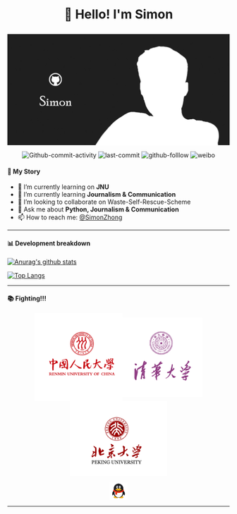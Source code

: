 # <p align="center">👋 Hello! I'm Simon</p>

<p align="center">
<img src="https://github.com/SimonZhong2025/SimonZhong2025/blob/master/picture/%E6%9C%AA%E6%A0%87%E9%A2%98-1.jpg" width="600" align="middle" />
</p>

<!--
**SimonZhong2025/SimonZhong2025** is a ✨ _special_ ✨ repository because its `README.md` (this file) appears on your GitHub profile.

Here are some ideas to get you started:
-->

<p align="center">
  <img alt="Github-commit-activity" src="https://img.shields.io/github/commit-activity/m/SimonZhong2025/Waste-Self-Rescue-Scheme">
  <img alt="last-commit" src="https://img.shields.io/github/last-commit/SimonZhong2025/Waste-Self-Rescue-Scheme">
  <img alt="github-folllow" src="https://img.shields.io/github/followers/SimonZhong2025?label=Follow%20Github">
  <img alt="weibo" src="https://img.shields.io/badge/Weibo-Simon__2025-green">
</p>

#### 🧑 **My Story**

- 🔭 I’m currently learning on **JNU**
- 🌱 I’m currently learning **Journalism & Communication** 
- 👯 I’m looking to collaborate on Waste-Self-Rescue-Scheme
- 💬 Ask me about **Python, Journalism & Communication**
- 📫 How to reach me: [@SimonZhong](https://weibo.com/SimonZhong2025)

***


#### 📊 **Development breakdown**

[![Anurag's github stats](https://github-readme-stats.vercel.app/api?username=SimonZhong2025&show_icons=true)](https://github.com/anuraghazra/github-readme-stats)

[![Top Langs](https://github-readme-stats.vercel.app/api/top-langs/?username=SimonZhong2025&layout=compact)](https://github.com/anuraghazra/github-readme-stats)

***

#### 📚 **Fighting!!!**

<p align="center">
<img src="https://github.com/SimonZhong2025/SimonZhong2025/blob/master/picture/%E4%BA%BA%E5%A4%A7.png" width="200" align="middle" /><img src="https://github.com/SimonZhong2025/SimonZhong2025/blob/master/picture/%E6%B8%85%E5%8D%8E.png" width="180" align="middle" /><img src="https://github.com/SimonZhong2025/SimonZhong2025/blob/master/picture/%E5%8C%97%E5%A4%A7.png" width="220" align="middle" />
</p>
<p align="center"> <img src="https://github.com/SimonZhong2025/SimonZhong2025/blob/master/picture/qq.png" width="40" align="middle" /> </p>

 

***
